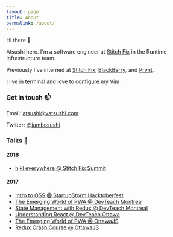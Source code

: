 ```yaml
---
layout: page
title: About
permalink: /about/
---
```


Hi there :wave:

Atsushi here. I'm a software engineer at [Stitch Fix](https://www.stitchfix.com/) in the Runtime Infrastructure team.

Previously I've interned at [Stitch Fix](http://stitchfix.com/), [BlackBerry](https://ca.blackberry.com/), and [Prynt](https://www.prynt.co/).

I live in terminal and love to [configure my Vim](https://github.com/jumbosushi/dotfiles/blob/master/.vimrc)

### Get in touch :mailbox:

Email: [atsushi@yatsushi.com](mailto:atsushi@yatsushi.com)

Twitter: [@jumbosushi](https://twitter.com/jumbosushi)

### Talks :microphone:

#### 2018
- [hjkl everywhere @ Stitch Fix Summit](https://slides.com/jumbosushi/hjkl-everywhere)

#### 2017
- [Intro to OSS @ StartupStorm Hacktoberfest](http://slides.com/jumbosushi/intro-to-oss)
- [The Emerging World of PWA @ DevTeach Montreal](http://slides.com/jumbosushi/the-emerging-world-of-pwa-devteach)
- [State Management with Redux @ DevTeach Montreal](http://slides.com/jumbosushi/state-management-with-redux)
- [Understanding React @ DevTeach Ottawa](http://slides.com/jumbosushi/understanding-react)
- [The Emerging World of PWA @ OttawaJS](http://slides.com/jumbosushi/the-emerging-world-of-pwa)
- [Redux Crash Course @ OttawaJS](http://slides.com/jumbosushi/redux-crash-course)


